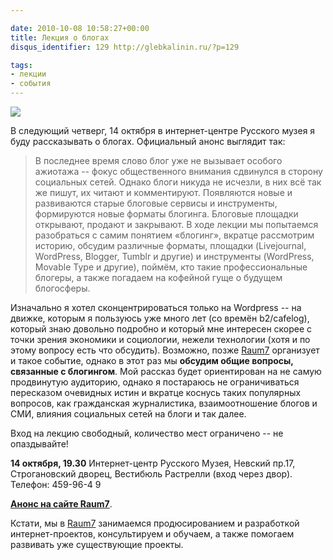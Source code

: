 ```yaml
---

date: 2010-10-08 10:58:27+00:00
title: Лекция о блогах
disqus_identifier: 129 http://glebkalinin.ru/?p=129

tags:
- лекции
- события
---
```


![](http://glebkalinin.ru/featured/2010/10/blog_logo-500x332.jpg)

В следующий четверг, 14 октября в интернет-центре Русского музея я буду рассказывать о блогах. Официальный анонс выглядит так:



> В последнее время слово блог уже не вызывает особого ажиотажа -- фокус общественного внимания сдвинулся в сторону социальных сетей. Однако блоги никуда не исчезли, в них всё так же пишут, их читают и комментируют. Появляются новые и развиваются старые блоговые сервисы и инструменты, формируются новые форматы блогинга. Блоговые площадки открывают, продают и закрывают. В ходе лекции мы попытаемся разобраться с самим понятием «блогинг», вкратце рассмотрим историю, обсудим различные форматы, площадки (Livejournal, WordPress, Blogger, Tumblr и другие) и инструменты (WordPress, Movable Type и другие), поймём, кто такие профессиональные блогеры, а также погадаем на кофейной гуще о будущем блогосферы.



Изначально я хотел сконцентрироваться только на Wordpress -- на движке, которым я пользуюсь уже много лет (со времён b2/cafelog), который знаю довольно подробно и который мне интересен скорее с точки зрения экономики и социологии, нежели технологии (хотя и по этому вопросу есть что обсудить). Возможно, позже [Raum7](http://raum-7.com) организует и такое событие, однако в этот раз мы **обсудим общие вопросы, связанные с блогингом**. Мой рассказ будет ориентирован на не самую продвинутую аудиторию, однако я постараюсь не ограничиваться пересказом очевидных истин и вкратце коснусь таких популярных вопросов, как гражданская журналистика, взаимоотношение блогов и СМИ, влияния социальных сетей на блоги и так далее. 

<!-- more -->

Вход на лекцию свободный, количество мест ограничено -- не опаздывайте!

**14 октября, 19.30**
Интернет-центр Русского Музея, Невский пр.17, Строгановский дворец, Вестибюль Растрелли (вход через двор). Телефон: 459-96-4 9

**[Анонс на сайте Raum7](http://raum-7.com/events/blogs-in-facebook-er/)**.

Кстати, мы в [Raum7](http://raum-7.com/) занимаемся продюсированием и разработкой интернет-проектов, консультируем и обучаем, а также помогаем развивать уже существующие проекты.
